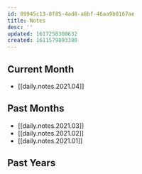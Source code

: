 ```yaml
---
id: 09945c13-8f85-4ad8-a8bf-46aa9b0167ae
title: Notes
desc: ''
updated: 1617258300632
created: 1611579893380
---
```


## Current Month

- [[daily.notes.2021.04]]

## Past Months

- [[daily.notes.2021.03]]
- [[daily.notes.2021.02]]
- [[daily.notes.2021.01]]

## Past Years
